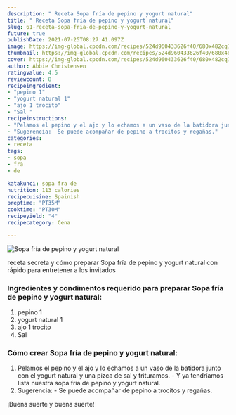 ```yaml
---
description: " Receta Sopa fría de pepino y yogurt natural"
title: " Receta Sopa fría de pepino y yogurt natural"
slug: 61-receta-sopa-fria-de-pepino-y-yogurt-natural
future: true
publishDate: 2021-07-25T08:27:41.097Z
image: https://img-global.cpcdn.com/recipes/524d960433626f40/680x482cq70/sopa-fria-de-pepino-y-yogurt-natural-foto-principal.jpg
thumbnail: https://img-global.cpcdn.com/recipes/524d960433626f40/680x482cq70/sopa-fria-de-pepino-y-yogurt-natural-foto-principal.jpg
cover: https://img-global.cpcdn.com/recipes/524d960433626f40/680x482cq70/sopa-fria-de-pepino-y-yogurt-natural-foto-principal.jpg
author: Abbie Christensen
ratingvalue: 4.5
reviewcount: 8
recipeingredient:
- "pepino 1"
- "yogurt natural 1"
- "ajo 1 trocito"
- "Sal "
recipeinstructions:
- "Pelamos el pepino y el ajo y lo echamos a un vaso de la batidora junto con el yogurt natural y una pizca de sal y trituramos. Y ya tendríamos lista nuestra sopa fría de pepino y yogurt natural."
- "Sugerencia:  Se puede acompañar de pepino a trocitos y regañas."
categories:
- receta
tags:
- sopa
- fra
- de

katakunci: sopa fra de 
nutrition: 113 calories
recipecuisine: Spainish
preptime: "PT35M"
cooktime: "PT30M"
recipeyield: "4"
recipecategory: Cena

---
```



![Sopa fría de pepino y yogurt natural](https://img-global.cpcdn.com/recipes/524d960433626f40/680x482cq70/sopa-fria-de-pepino-y-yogurt-natural-foto-principal.jpg)

receta secreta y cómo preparar Sopa fría de pepino y yogurt natural con rápido para entretener a los invitados

<!--inarticleads1-->

### Ingredientes y condimentos requerido para preparar Sopa fría de pepino y yogurt natural:

1. pepino 1
1. yogurt natural 1
1. ajo 1 trocito
1. Sal 



<!--inarticleads2-->

### Cómo crear Sopa fría de pepino y yogurt natural:

1. Pelamos el pepino y el ajo y lo echamos a un vaso de la batidora junto con el yogurt natural y una pizca de sal y trituramos. - Y ya tendríamos lista nuestra sopa fría de pepino y yogurt natural.
1. Sugerencia:  - Se puede acompañar de pepino a trocitos y regañas.



¡Buena suerte y buena suerte!

